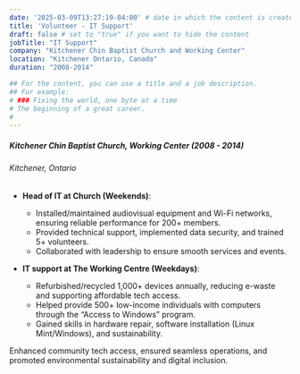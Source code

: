 ```yaml
---
date: '2025-03-09T13:27:19-04:00' # date in which the content is created - defaults to "today"
title: 'Volunteer - IT Support'
draft: false # set to "true" if you want to hide the content 
jobTitle: "IT Support"
company: "Kitchener Chin Baptist Church and Working Center"
location: "Kitchener Ontario, Canada"
duration: "2008-2014"

## For the content, you can use a title and a job description.
## For example:
# ### Fixing the world, one byte at a time
# The beginning of a great career. 
# 
---
```



##### Kitchener Chin Baptist Church, Working Center (2008 - 2014)
###### Kitchener, Ontario
- **Head of IT at Church (Weekends)**:  
  - Installed/maintained audiovisual equipment and Wi-Fi networks, ensuring reliable performance for 200+ members.  
  - Provided technical support, implemented data security, and trained 5+ volunteers.  
  - Collaborated with leadership to ensure smooth services and events.  

- **IT support at The Working Centre (Weekdays)**:  
  - Refurbished/recycled 1,000+ devices annually, reducing e-waste and supporting affordable tech access.  
  - Helped provide 500+ low-income individuals with computers through the “Access to Windows” program.  
  - Gained skills in hardware repair, software installation (Linux Mint/Windows), and sustainability.  

Enhanced community tech access, ensured seamless operations, and promoted environmental sustainability and digital inclusion.